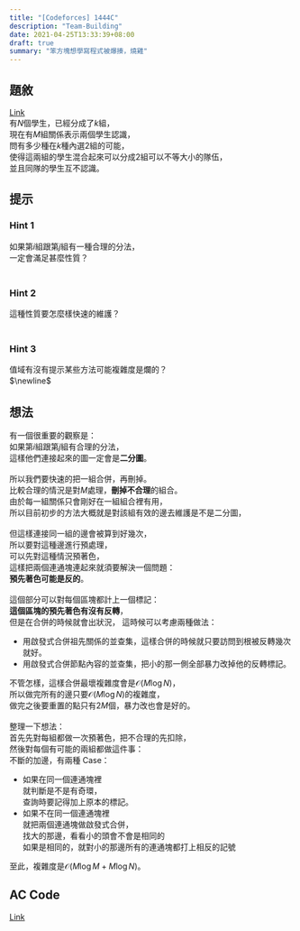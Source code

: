 ```yaml
---
title: "[Codeforces] 1444C"
description: "Team-Building"
date: 2021-04-25T13:33:39+08:00
draft: true
summary: "笨方塊想學寫程式被爆揍，燒雞"
---
```


## 題敘
[Link](https://codeforces.com/contest/1444/problem/C)  
有$N$個學生，已經分成了$k$組，  
現在有$M$組關係表示兩個學生認識，  
問有多少種在$k$種內選$2$組的可能，  
使得這兩組的學生混合起來可以分成$2$組可以不等大小的隊伍，  
並且同隊的學生互不認識。  

## 提示
### Hint 1
如果第$i$組跟第$j$組有一種合理的分法，  
一定會滿足甚麼性質？  
　  
### Hint 2
這種性質要怎麼樣快速的維護？  
　  
### Hint 3
值域有沒有提示某些方法可能複雜度是爛的？
　  
$\newline$　

## 想法
有一個很重要的觀察是：  
如果第$i$組跟第$j$組有合理的分法，  
這樣他們連接起來的圖一定會是**二分圖**。\
\
所以我們要快速的把一組合併，再刪掉。  
比較合理的情況是對$M$處理，**刪掉不合理**的組合。  
由於每一組關係只會剛好在一組組合裡有用，  
所以目前初步的方法大概就是對該組有效的邊去維護是不是二分圖，\
\
但這樣連接同一組的邊會被算到好幾次，  
所以要對這種邊進行預處理，  
可以先對這種情況預著色，  
這樣把兩個連通塊連起來就須要解決一個問題：  
**預先著色可能是反的**。\
\
這個部分可以對每個區塊都計上一個標記：  
**這個區塊的預先著色有沒有反轉**，  
但是在合併的時候就會出狀況，
這時候可以考慮兩種做法：  
 - 用啟發式合併祖先關係的並查集，這樣合併的時候就只要訪問到根被反轉幾次就好。  
 - 用啟發式合併節點內容的並查集，把小的那一側全部暴力改掉他的反轉標記。  

不管怎樣，這樣合併最壞複雜度會是$\mathcal{O}(M \log N)$，  
所以做完所有的邊只要$\mathcal{O}(M \log N)$的複雜度，  
做完之後要重置的點只有$2M$個，暴力改也會是好的。\
\
整理一下想法：  
首先先對每組都做一次預著色，把不合理的先扣除，  
然後對每個有可能的兩組都做這件事：  
不斷的加邊，有兩種 Case：
 - 如果在同一個連通塊裡  
    就判斷是不是有奇環，  
    查詢時要記得加上原本的標記。  
 - 如果不在同一個連通塊裡  
    就把兩個連通塊做啟發式合併，  
    找大的那邊，看看小的頭會不會是相同的  
    如果是相同的，就對小的那邊所有的連通塊都打上相反的記號  

至此，複雜度是$\mathcal{O}(M \log M + M \log N)$。  
  
  
## AC Code
[Link](https://codeforces.com/contest/1444/submission/114188828)  